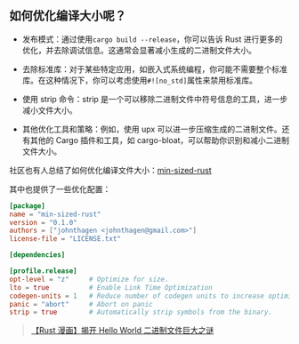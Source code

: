 ## 如何优化编译大小呢？

- 发布模式：通过使用`cargo build --release`，你可以告诉 Rust 进行更多的优化，并去除调试信息。这通常会显著减小生成的二进制文件大小。

- 去除标准库：对于某些特定应用，如嵌入式系统编程，你可能不需要整个标准库。在这种情况下，你可以考虑使用`#![no_std]`属性来禁用标准库。

- 使用 strip 命令：strip 是一个可以移除二进制文件中符号信息的工具，进一步减小文件大小。

- 其他优化工具和策略：例如，使用 upx 可以进一步压缩生成的二进制文件。还有其他的 Cargo 插件和工具，如 cargo-bloat，可以帮助你识别和减小二进制文件大小。

社区也有人总结了如何优化编译文件大小：[min-sized-rust](https://github.com/johnthagen/min-sized-rust)

其中也提供了一些优化配置：

```toml
[package]
name = "min-sized-rust"
version = "0.1.0"
authors = ["johnthagen <johnthagen@gmail.com>"]
license-file = "LICENSE.txt"

[dependencies]

[profile.release]
opt-level = "z"     # Optimize for size.
lto = true          # Enable Link Time Optimization
codegen-units = 1   # Reduce number of codegen units to increase optimizations.
panic = "abort"     # Abort on panic
strip = true        # Automatically strip symbols from the binary.
```

> [【Rust 漫画】揭开 Hello World 二进制文件巨大之谜
> ](https://mp.weixin.qq.com/s/SsNzf9_8MyyP4oeHsZrauQ)
